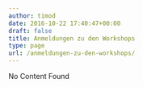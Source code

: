 ```yaml
---
author: timod
date: 2016-10-22 17:40:47+00:00
draft: false
title: Anmeldungen zu den Workshops
type: page
url: /anmeldungen-zu-den-workshops/
---
```


No Content Found
